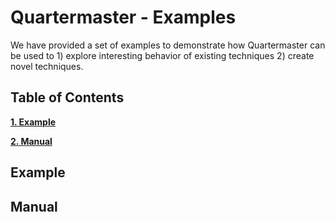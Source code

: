 # Quartermaster - Examples

We have provided a set of examples to demonstrate how Quartermaster can be used to 1) explore interesting behavior of existing techniques 2) create novel techniques.

## Table of Contents

**[1. Example](#Example)**

**[2. Manual](#Manual)**

## Example

## Manual
